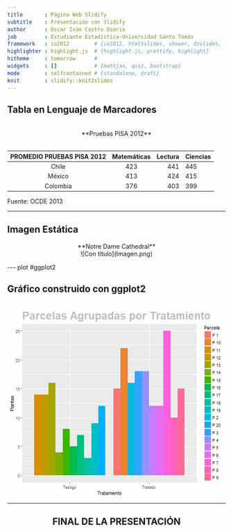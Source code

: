 ```yaml
---
title       : Página Web Slidify
subtitle    : Presentación con Slidify
author      : Oscar Iván Castro Osorio
job         : Estudiante Estadística-Universidad Santo Tomás
framework   : io2012        # {io2012, html5slides, shower, dzslides, ...}
highlighter : highlight.js  # {highlight.js, prettify, highlight}
hitheme     : tomorrow      # 
widgets     : []            # {mathjax, quiz, bootstrap}
mode        : selfcontained # {standalone, draft}
knit        : slidify::knit2slides
---
```


## Tabla en Lenguaje de Marcadores

<br />

<center>  **Pruebas PISA 2012**   </center>  

<br />


| PROMEDIO PRUEBAS PISA 2012 	| Matemáticas 	| Lectura 	| Ciencias 	|
|:----------------:	|:-----------:	|--------:	|----------	|
| Chile 	| 423 	| 441 	| 445 	|
| México 	| 413 	| 424 	| 415 	|
| Colombia 	| 376 	| 403 	| 399 	|

Fuente: OCDE 2013 

--- 

## Imagen Estática    

<center>**Notre Dame Cathedral**</center>  

<center>![Con titulo](Imagen.png)</center>



---  plot #ggplot2

## Gráfico construido con ggplot2    

<br />

<img src="assets/fig/unnamed-chunk-1-1.png" title="plot of chunk unnamed-chunk-1" alt="plot of chunk unnamed-chunk-1" style="display: block; margin: auto;" />

---

## <center> FINAL DE LA PRESENTACIÓN </center>
